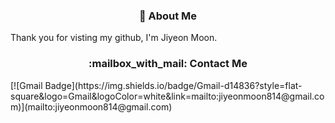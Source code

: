 <h3 align="center" >
👋 About Me
</h3>
<p aligin="center">
Thank you for visting my github, I'm Jiyeon Moon.
</p>
 
<h3 align="center" >
:mailbox_with_mail: Contact Me
</h3>
<p aligin="center">
[![Gmail Badge](https://img.shields.io/badge/Gmail-d14836?style=flat-square&logo=Gmail&logoColor=white&link=mailto:jiyeonmoon814@gmail.com)](mailto:jiyeonmoon814@gmail.com)
</p>
             



